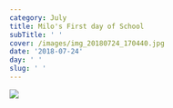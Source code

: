 ```yaml
---
category: July
title: Milo's First day of School
subTitle: ' '
cover: /images/img_20180724_170440.jpg
date: '2018-07-24'
day: ' '
slug: ' '
---
```

![](/images/img_20180724_170440.jpg)
